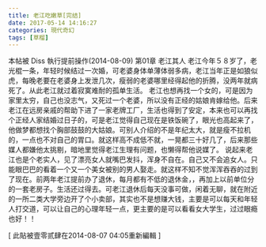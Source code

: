 ```yaml
---
title: 老江吃嫩草[完结]
date: 2017-05-14 14:16:27
categories: 現代奇幻
tags: [草榴]
---
```

本帖被 Diss 執行提前操作(2014-08-09)
第01章 老江其人
老江今年５８岁了，老光棍一条，年轻时候结过一次婚，可老婆身体单薄体弱多病，老江当年正是如狼似虎，每晚老要在老婆身上发泄几次，瘦弱的老婆哪里经得起他的折腾，没两年就病死了。从此老江就过着寂寞难耐的孤单生活。
老江也想再找一个女的，可是因为家里太穷，自己也没志气，又死过一个老婆，所以没有正经的姑娘肯嫁给他。后来老江在远房亲戚的帮助下进了一家老牌工厂，生活也得到了安定，本来也可以再找个正经人家结婚过日子的，可是老江觉得自己现在是铁饭碗了，眼光也高起来了，他做梦都想找个胸部鼓鼓的大姑娘。可别人介绍的不是年纪太大，就是瘦不拉机的，一点也不对自己的胃口。就这样高不成低不就，一晃都三十好几了，后来那些媒人都嫌他太挑剔，暗地里觉得老江生理有问题，也懒得帮他说媒了。
说起来老江也是个老实人，见了漂亮女人就嘴巴发抖，浑身不自在。自己又不会追女人。只能眼巴巴的看着一个又一个美女被别的男人娶走。就这样不知不觉浑浑吞吞的过到了现在。前两年老江提前办了退休，每月都有不低的退休金，，再加上以前单位分的一套老房子。生活还过得去。可老江退休后每天没事可做，闲着无聊，就在附近的一所二类大学旁边开了个小卖部，其实也不是想赚大钱，主要是可以每天和年轻人打交道，可以让自己的心理年轻一点，更主要的是可以看看女大学生，过过眼瘾也好！！


[ 此貼被壹零贰肆在2014-08-07 04:05重新編輯 ]